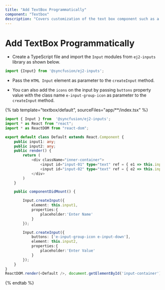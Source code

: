 ```yaml
---
title: "Add TextBox Programmatically"
component: "Textbox"
description: "Covers customization of the text box component such as a rounded corner, disabled, read-only state, background color, and font color."
---
```


# Add TextBox Programmatically

* Create a TypeScript file and import the `Input` modules
from `ej2-inputs` library as shown below.

```typescript
import {Input} from '@syncfusion/ej2-inputs';
```

* Pass the `HTML Input` element as parameter to the `createInput` method.

* You can also add the `icons` on the input by passing `buttons` property value with the class
name `e-input-group-icon` as parameter to the `createInput` method.

{% tab template="textbox/default", sourceFiles="app/**/index.tsx" %}

```typescript
import { Input } from  '@syncfusion/ej2-inputs';
import * as React from "react";
import * as ReactDOM from "react-dom";

export default class Default extends React.Component {
    public input1: any;
    public input2: any;
    public render() {
        return (
            <div className="inner-container">
                <input id="input-01" type="text" ref = { e1 => this.input1 = e1!} />
                <input id="input-02" type="text" ref = { e2 => this.input2 = e2!} />
            </div>
        )
    }

    public componentDidMount() {

        Input.createInput({
            element: this.input1,
            properties:{
                placeholder:'Enter Name'
            }
        });

        Input.createInput({
            buttons: ['e-input-group-icon e-input-down'],
            element: this.input2,
            properties:{
                placeholder:'Enter Value'
            }
        });
    }
}
ReactDOM.render(<Default />, document.getElementById('input-container'));

```

{% endtab %}